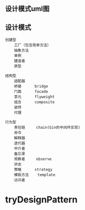 ## 设计模式uml图

## 设计模式


```text
创建型
	工厂（包含简单方法）
	抽象方法
	单例
	建造者
	原型
	
结构型
	适配器
	桥接      bridge
	门面      facade
	享元      flyweight
	组合      composite
	装饰
	代理
	
行为型
	责任链     chain(Gin的中间件实现)
	命令
	解释器
	迭代器
	中介者
	备忘录
	观察者     observe
	状态
	策略      strategy
	模板方法    template
	访问者
```

# tryDesignPattern
